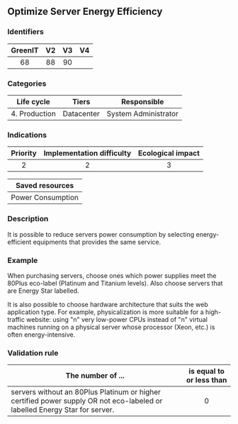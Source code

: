 ## Optimize Server Energy Efficiency

### Identifiers

| GreenIT | V2  | V3  |  V4  |
|:-------:|:---:|:---:|:----:|
|   68    | 88  |  90 |      |

### Categories

|  Life cycle   |   Tiers    |     Responsible      |
|:-------------:|:----------:|:--------------------:|
| 4. Production | Datacenter | System Administrator |

### Indications

| Priority | Implementation difficulty | Ecological impact |
|:--------:|:-------------------------:|:-----------------:|
|    2     |             2             |         3         |

|                      Saved resources                      |
|:---------------------------------------------------------:|
|                     Power Consumption                     |

### Description

It is possible to reduce servers power consumption by selecting energy-efficient equipments that provides the same service.

### Example

When purchasing servers, choose ones which power supplies meet the 80Plus eco-label (Platinum and Titanium levels). 
Also choose servers that are Energy Star labelled.

It is also possible to choose hardware architecture that suits the web application type. For example, physicalization is more suitable for a high-traffic website: using "n" very low-power CPUs instead of "n" virtual machines running on a physical server whose processor (Xeon, etc.) is often energy-intensive.

### Validation rule

| The number of ...                                                                                                          | is equal to or less than |  
|----------------------------------------------------------------------------------------------------------------------------|:------------------------:|
| servers without an 80Plus Platinum or higher certified power supply OR not eco-labeled or labelled Energy Star for server. |            0             |
